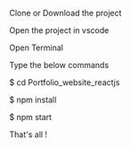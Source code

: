 
Clone or Download the project

Open the project in vscode

Open Terminal

Type the below commands

$ cd Portfolio_website_reactjs

$ npm install

$ npm start

That's all !

